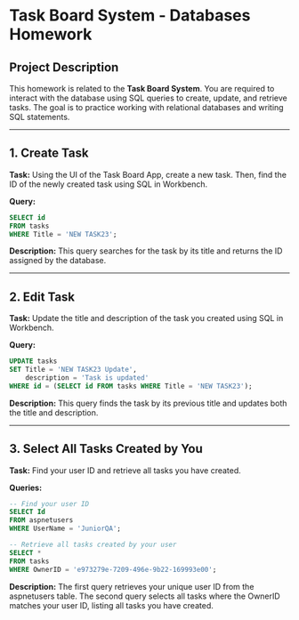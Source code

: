 # Task Board System - Databases Homework

## Project Description
This homework is related to the **Task Board System**. You are required to interact with the database using SQL queries to create, update, and retrieve tasks. The goal is to practice working with relational databases and writing SQL statements.


---

## 1. Create Task

**Task:** Using the UI of the Task Board App, create a new task. Then, find the ID of the newly created task using SQL in Workbench.

**Query:**
```sql
SELECT id 
FROM tasks 
WHERE Title = 'NEW TASK23';
```
**Description:**
This query searches for the task by its title and returns the ID assigned by the database.

---

## 2. Edit Task

**Task:** Update the title and description of the task you created using SQL in Workbench.

**Query:**
```sql
UPDATE tasks
SET Title = 'NEW TASK23 Update', 
    description = 'Task is updated'
WHERE id = (SELECT id FROM tasks WHERE Title = 'NEW TASK23');
```
**Description:**
This query finds the task by its previous title and updates both the title and description.

---

## 3. Select All Tasks Created by You

**Task:** Find your user ID and retrieve all tasks you have created.

**Queries:**
```sql
-- Find your user ID
SELECT Id 
FROM aspnetusers 
WHERE UserName = 'JuniorQA';

-- Retrieve all tasks created by your user
SELECT * 
FROM tasks 
WHERE OwnerID = 'e973279e-7209-496e-9b22-169993e00';
```
**Description:**
The first query retrieves your unique user ID from the aspnetusers table.
The second query selects all tasks where the OwnerID matches your user ID, listing all tasks you have created.
